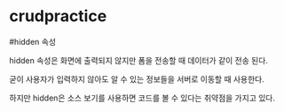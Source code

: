 # crudpractice

#hidden 속성 

hidden 속성은 화면에 출력되지 않지만 폼을 전송할 때 데이터가 같이 전송 된다.

굳이 사용자가 입력하지 않아도 알 수 있는 정보들을 서버로 이동할 때 사용한다.

하지만 hidden은 소스 보기를 사용하면 코드를 볼 수 있다는 취약점을 가지고 있다.
